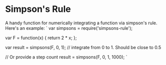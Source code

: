 # Simpson's Rule

A handy function for numerically integrating a function via simpson's rule. Here's an example:
`
var simpsons = require('simpsons-rule');

var F = function(x) {
    return 2 * x;
};

var result = simpsons(F, 0, 1); // integrate from 0 to 1. Should be close to 0.5

// Or provide a step count
result = simpsons(F, 0, 1, 1000);
`
